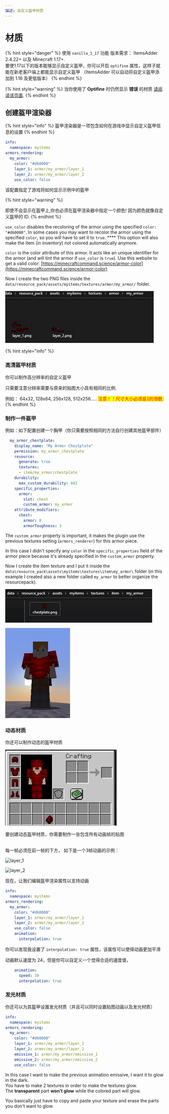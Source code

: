 ```yaml
---
描述: 自定义盔甲材质
---
```


# 材质

{% hint style="danger" %}
使用 `vanilla_1_17` 功能 版本需求： ItemsAdder 2.4.22+ 以及 Minecraft 1.17+.\
要使1.17以下的版本能够显示自定义盔甲，你可以开启 `optifine` 属性，这样子就能在新老客户端上都能显示自定义盔甲
（ItemsAdder 可以自动将自定义盔甲添加到 1.16 及更低版本）
{% endhint %}

{% hint style="warning" %}
当你使用了 **Optifine** 时仍然显示 **错误** 的材质 [请阅读该页面](../../../faq/armors-bugs/textures-broken-by-shaders-mod.md).
{% endhint %}

## 创建盔甲渲染器

{% hint style="info" %}
盔甲渲染器是一项包含如何在游戏中显示自定义盔甲信息的设置
{% endhint %}

```yaml
info:
  namespace: myitems
armors_rendering:
  my_armor:
    color: "#d60000"
    layer_1: armor/my_armor/layer_1
    layer_2: armor/my_armor/layer_2
    use_color: false
```

该配置指定了游戏将如何显示示例中的盔甲

{% hint style="warning" %}

即使不会显示在盔甲上,你也必须在盔甲渲染器中指定一个颜色! 因为颜色就像自定义盔甲的 ID.
{% endhint %}

`use_color` disables the recoloring of the armor using the specified `color: "#d60000"`. In some cases you may want to recolor the armor using the specified `color`, so you will have to set it to `true`. **** This option will also make the item (in inventory) not colored automatically anymore.

`color` is the color attribute of this armor. It acts like an unique identifier for the armor (and will tint the armor if `use_color` is `true`). Use this website to get a valid color: [https://minecraftcommand.science/armor-color](https://minecraftcommand.science/armor-color)

Now I create the two PNG files inside the `data/resource_pack/assets/myitems/textures/armor/my_armor/` folder.

![](<../../../.gitbook/assets/image (45) (1) (1) (1) (1).png>)

{% hint style="info" %}
### 高清盔甲材质

你可以制作高分辨率的自定义盔甲&#x20;

只需要注意分辨率需要与原来的贴图大小具有相同的比例.&#x20;

例如： 64x32, 128x64, 256x128, 512x256..... <mark style="color:red;">注意！！尺寸大小必须是2的倍数.</mark>
{% endhint %}

### 制作一件盔甲

例如：如下配置创建一个胸甲（你只需要按照相同的方法自行创建其他盔甲部件）

```yaml
  my_armor_chestplate:
    display_name: "My Armor Chestplate"
    permission: my_armor_chestplate
    resource:
      generate: true
      textures:
      - item/my_armor/chestplate
    durability:
      max_custom_durability: 602
    specific_properties:
      armor:
        slot: chest
        custom_armor: my_armor
    attribute_modifiers:
      chest:
        armor: 8
        armorToughness: 3
```

The `custom_armor` property is important, it makes the plugin use the previous textures setting (`armors_renderer`) for this armor piece.

In this case I didn't specify any `color` in the `specific_properties` field of the armor piece because it's already specified in the `custom_armor` property.

Now I create the item texture and I put it inside the `data\resource_pack\assets\myitems\textures\item\my_armor\` folder (in this example I created also a new folder called `my_armor` to better organize the resourcepack).

![](<../../../.gitbook/assets/image (40) (1) (1).png>)

![](<../../../.gitbook/assets/image (42) (1) (1).png>)

### 动态材质

你还可以制作动态的盔甲材质

![](../../../.gitbook/assets/ezgif-7-3b3a255fe802.gif)

要创建动态盔甲材质，你需要制作一张包含所有动画帧的贴图

<br>每一帧必须在前一帧的下方， 如下是一个3帧动画的示例：

![layer\_1](<../../../.gitbook/assets/layer\_1 (1).png>)

![layer\_2](../../../.gitbook/assets/layer\_2.png)

现在，让我们编辑盔甲渲染属性以支持动画

```yaml
info:
  namespace: myitems
armors_rendering:
  my_armor:
    color: "#d60000"
    layer_1: armor/my_armor/layer_1
    layer_2: armor/my_armor/layer_2
    use_color: false
    animation:
      interpolation: true
```

你可以发现我设置了 `interpolation: true` 属性，该属性可以使得动画更加平滑

动画默认速度为 24，但是你可以自定义一个觉得合适的速度值，

```yaml
    animation:
      speed: 30
      interpolation: true
```

### 发光材质

你还可以为其盔甲设置发光材质（并且可以同时设置贴图动画以及发光材质）
```yaml
info:
  namespace: myitems
armors_rendering:
  my_armor:
    color: "#d60000"
    layer_1: armor/my_armor/layer_1
    layer_2: armor/my_armor/layer_2
    emissive_1: armor/my_armor/emissive_1
    emissive_2: armor/my_armor/emissive_2
    use_color: false
```

In this case I want to make the previous animation emissive, I want it to glow in the dark.\
You have to make 2 textures in order to make the textures glow. \
The **transparent** part **won't glow** while the colored part will glow.

You basically just have to copy and paste your texture and erase the parts you don't want to glow.
